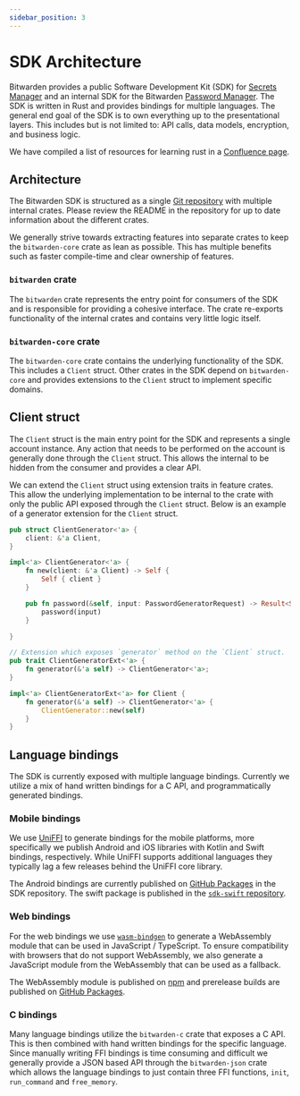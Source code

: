 ```yaml
---
sidebar_position: 3
---
```


# SDK Architecture

Bitwarden provides a public Software Development Kit (SDK) for [Secrets Manager][sm] and an internal
SDK for the Bitwarden [Password Manager][pm]. The SDK is written in Rust and provides bindings for
multiple languages. The general end goal of the SDK is to own everything up to the presentational
layers. This includes but is not limited to: API calls, data models, encryption, and business logic.

<Bitwarden>We have compiled a list of resources for learning rust in a
[Confluence page](https://bitwarden.atlassian.net/wiki/spaces/DEV/pages/517898288/Rust+Learning+Resources).</Bitwarden>

## Architecture

The Bitwarden SDK is structured as a single [Git repository](https://github.com/bitwarden/sdk) with
multiple internal crates. Please review the README in the repository for up to date information
about the different crates.

We generally strive towards extracting features into separate crates to keep the `bitwarden-core`
crate as lean as possible. This has multiple benefits such as faster compile-time and clear
ownership of features.

### `bitwarden` crate

The `bitwarden` crate represents the entry point for consumers of the SDK and is responsible for
providing a cohesive interface. The crate re-exports functionality of the internal crates and
contains very little logic itself.

### `bitwarden-core` crate

The `bitwarden-core` crate contains the underlying functionality of the SDK. This includes a
`Client` struct. Other crates in the SDK depend on `bitwarden-core` and provides extensions to the
`Client` struct to implement specific domains.

## Client struct

The `Client` struct is the main entry point for the SDK and represents a single account instance.
Any action that needs to be performed on the account is generally done through the `Client` struct.
This allows the internal to be hidden from the consumer and provides a clear API.

We can extend the `Client` struct using extension traits in feature crates. This allow the
underlying implementation to be internal to the crate with only the public API exposed through the
`Client` struct. Below is an example of a generator extension for the `Client` struct.

```rust
pub struct ClientGenerator<'a> {
    client: &'a Client,
}

impl<'a> ClientGenerator<'a> {
    fn new(client: &'a Client) -> Self {
        Self { client }
    }

    pub fn password(&self, input: PasswordGeneratorRequest) -> Result<String, PasswordError> {
        password(input)
    }

}

// Extension which exposes `generator` method on the `Client` struct.
pub trait ClientGeneratorExt<'a> {
    fn generator(&'a self) -> ClientGenerator<'a>;
}

impl<'a> ClientGeneratorExt<'a> for Client {
    fn generator(&'a self) -> ClientGenerator<'a> {
        ClientGenerator::new(self)
    }
}
```

## Language bindings

The SDK is currently exposed with multiple language bindings. Currently we utilize a mix of hand
written bindings for a C API, and programmatically generated bindings.

### Mobile bindings

We use [UniFFI](https://github.com/mozilla/uniffi-rs/) to generate bindings for the mobile
platforms, more specifically we publish Android and iOS libraries with Kotlin and Swift bindings,
respectively. While UniFFI supports additional languages they typically lag a few releases behind
the UniFFI core library.

The Android bindings are currently published on
[GitHub Packages](https://github.com/bitwarden/sdk/packages/1945788) in the SDK repository. The
swift package is published in the [`sdk-swift` repository](https://github.com/bitwarden/sdk-swift).

### Web bindings

For the web bindings we use [`wasm-bindgen`](https://github.com/rustwasm/wasm-bindgen) to generate a
WebAssembly module that can be used in JavaScript / TypeScript. To ensure compatibility with
browsers that do not support WebAssembly, we also generate a JavaScript module from the WebAssembly
that can be used as a fallback.

The WebAssembly module is published on [npm](https://www.npmjs.com/package/@bitwarden/sdk-wasm) and
prerelease builds are published on
[GitHub Packages](https://github.com/bitwarden/sdk/pkgs/npm/sdk-wasm).

### C bindings

Many language bindings utilize the `bitwarden-c` crate that exposes a C API. This is then combined
with hand written bindings for the specific language. Since manually writing FFI bindings is time
consuming and difficult we generally provide a JSON based API through the `bitwarden-json` crate
which allows the language bindings to just contain three FFI functions, `init`, `run_command` and
`free_memory`.

[sm]: https://bitwarden.com/products/secrets-manager/
[pm]: https://bitwarden.com/
